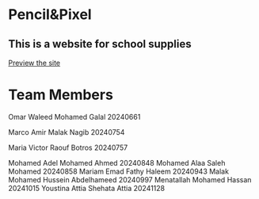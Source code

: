 # Pencil&Pixel 
## This is a website for school supplies 

[Preview the site](https://marcoamir404.github.io/Pencil-Pixel-IT-project-/)

# Team Members
Omar Waleed Mohamed Galal	20240661

Marco Amir Malak Nagib	20240754

Maria Victor Raouf Botros	20240757

Mohamed Adel Mohamed Ahmed	20240848
Mohamed Alaa Saleh Mohamed	20240858
Mariam Emad Fathy Haleem	20240943
Malak Mohamed Hussein Abdelhameed	20240997
Menatallah Mohamed Hassan	20241015
Youstina Attia Shehata Attia	20241128

